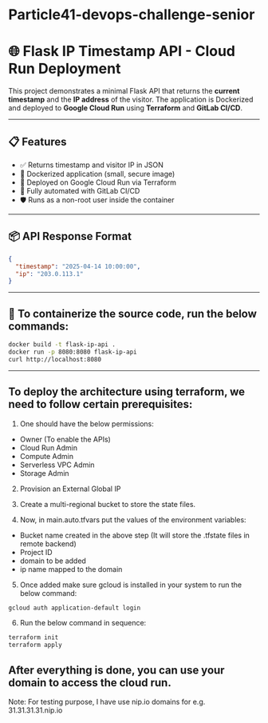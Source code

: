# Particle41-devops-challenge-senior

# 🌐 Flask IP Timestamp API - Cloud Run Deployment

This project demonstrates a minimal Flask API that returns the **current timestamp** and the **IP address** of the visitor. The application is Dockerized and deployed to **Google Cloud Run** using **Terraform** and **GitLab CI/CD**.

---

## 📋 Features

- ✅ Returns timestamp and visitor IP in JSON
- 🐳 Dockerized application (small, secure image)
- 🚀 Deployed on Google Cloud Run via Terraform
- 🔁 Fully automated with GitLab CI/CD
- 🛡️ Runs as a non-root user inside the container

---

## 📦 API Response Format

```json
{
  "timestamp": "2025-04-14 10:00:00",
  "ip": "203.0.113.1"
}
```
--- 

## 🐳 To containerize the source code, run the below commands:
```bash
docker build -t flask-ip-api .
docker run -p 8080:8080 flask-ip-api
curl http://localhost:8080
```

---
## To deploy the architecture using terraform, we need to follow certain prerequisites:
1. One should have the below permissions:
- Owner (To enable the APIs)
- Cloud Run Admin
- Compute Admin
- Serverless VPC Admin
- Storage Admin

2. Provision an External Global IP

3. Create a multi-regional bucket to store the state files. 

4. Now, in main.auto.tfvars put the values of the environment variables:
- Bucket name created in the above step (It will store the .tfstate files in remote backend)
- Project ID
- domain to be added
- ip name mapped to the domain

5. Once added make sure gcloud is installed in your system to run the below command:
```bash
gcloud auth application-default login
```
6. Run the below command in sequence:
```bash 
terraform init
terraform apply
```

## After everything is done, you can use your domain to access the cloud run.
Note: For testing purpose, I have use nip.io domains for e.g. 31.31.31.31.nip.io